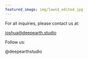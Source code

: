 ```yaml
---
featured_image: img/lawn3_edited.jpg
---
```

For all inquiries, please contact us at:

joshua@deepearth.studio

Follow us:

@deepearthstudio